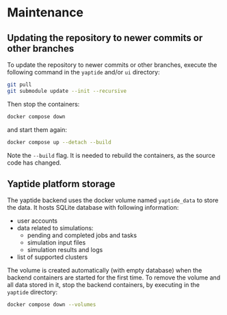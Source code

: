 # Maintenance

## Updating the repository to newer commits or other branches

To update the repository to newer commits or other branches, execute the following command in the `yaptide` and/or `ui` directory:

```bash
git pull
git submodule update --init --recursive
```

Then stop the containers:

```bash
docker compose down
```

and start them again:

```bash
docker compose up --detach --build
```

Note the `--build` flag. It is needed to rebuild the containers, as the source code has changed.


## Yaptide platform storage

The yaptide backend uses the docker volume named `yaptide_data` to store the data. It hosts SQLite database with following information:

  * user accounts
  * data related to simulations:
    * pending and completed jobs and tasks
    * simulation input files
    * simulation results and logs
  * list of supported clusters

The volume is created automatically (with empty database) when the backend containers are started for the first time.
To remove the volume and all data stored in it, stop the backend containers, by executing in the `yaptide` directory:

```bash
docker compose down --volumes
```


